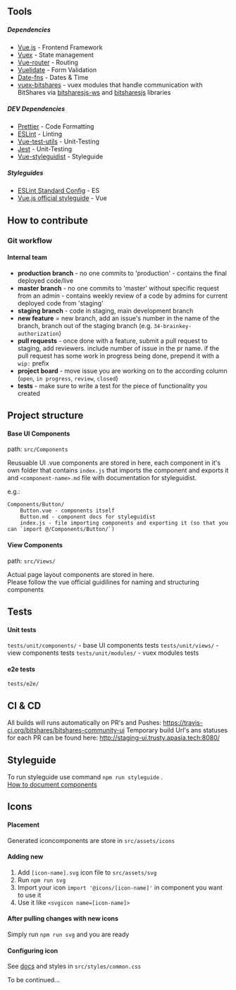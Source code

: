 ## Tools

##### Dependencies
- [Vue.js](https://vuejs.org/) - Frontend Framework
- [Vuex](https://vuex.vuejs.org/) - State management
- [Vue-router](https://router.vuejs.org/en/) - Routing
- [Vuelidate](https://monterail.github.io/vuelidate/) - Form Validation
- [Date-fns](https://date-fns.org/) - Dates & Time
- [vuex-bitshares](https://github.com/bitshares/vuex-bitshares/) - vuex modules that handle communication with BitShares via [bitsharesjs-ws](https://github.com/bitshares/bitsharesjs-ws) and [bitsharesjs](https://github.com/bitshares/bitsharesjs) libraries

##### DEV Dependencies
- [Prettier](https://prettier.io/) - Code Formatting
- [ESLint](https://github.com/eslint/eslint) - Linting
- [Vue-test-utils](https://vue-test-utils.vuejs.org/) - Unit-Testing
- [Jest](https://facebook.github.io/jest/) - Unit-Testing
- [Vue-styleguidist](https://github.com/vue-styleguidist/vue-styleguidist) - Styleguide

##### Styleguides
- [ESLint Standard Config](https://standardjs.com/) - ES
- [Vue.js official styleguide](https://vuejs.org/v2/style-guide/) - Vue


## How to contribute

### Git workflow

#### Internal team

- **production branch** - no one commits to 'production' - contains the final deployed code/live
- **master branch** - no one commits to 'master' without specific request from an admin - contains weekly review of a code by admins for current deployed code from 'staging'
- **staging branch** - code in staging, main development branch
- **new feature** = new branch, add an issue's number in the name of the branch, branch out of the staging branch (e.g. `34-brainkey-authorization`)
- **pull requests** - once done with a feature, submit a pull request to staging, add reviewers. include number of issue in the pr name. if the pull request has some work in progress being done, prepend it with a `wip:` prefix
- **project board** - move issue you are working on to the according column (`open`, `in progress`, `review`, `closed`)
- **tests** - make sure to write a test for the piece of functionality you created


## Project structure

#### Base UI Components
path: `src/Components`  

Reusuable UI .vue components are stored in here, each component in it's own folder that contains `index.js` that imports the component and exports it and `<component-name>.md` file with documentation for styleguidist.

e.g.:  

```
Components/Button/  
	Button.vue - components itself  
	Button.md - component docs for styleguidist  
	index.js - file importing components and exporting it (so that you can `import @/Components/Button/`)  
```

#### View Components 

path: `src/Views/`   
  
Actual page layout components are stored in here.  
Please follow the vue official guidilines for naming and structuring components  

## Tests

#### Unit tests
`tests/unit/components/` - base UI components tests
`tests/unit/views/` - view components tests
`tests/unit/modules/` - vuex modules tests

#### e2e tests
`tests/e2e/`

## CI & CD
  All builds will runs automatically on PR's and Pushes: https://travis-ci.org/bitshares/bitshares-community-ui
  Temporary build Url's ans statuses for each PR can be found here: http://staging-ui.trusty.apasia.tech:8080/

## Styleguide
To run styleguide use command `npm run styleguide` .     
[How to document components](https://github.com/vue-styleguidist/vue-styleguidist/blob/master/docs/Documenting.md)

## Icons

#### Placement
Generated iconcomponents are store in `src/assets/icons`

#### Adding new
1) Add `[icon-name].svg` icon file to `src/assets/svg`
2) Run `npm run svg`
3) Import your icon `import '@icons/[icon-name]'` in component you want to use it
4) Use it like `<svgicon name=[icon-name]>`

#### After pulling changes with new icons
Simply run `npm run svg` and you are ready

#### Configuring icon
See [docs](https://github.com/MMF-FE/vue-svgicon) and styles in `src/styles/common.css`


To be continued...
